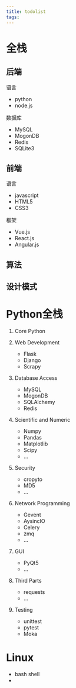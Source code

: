 ```yaml
---
title: todolist
tags:
---
```

# 全栈

## 后端
语言
* python
* node.js

数据库
* MySQL
* MogonDB
* Redis
* SQLite3

## 前端
语言
* javascript
* HTML5
* CSS3

框架
* Vue.js
* React.js
* Angular.js

## 算法

## 设计模式


# Python全栈
1. Core Python

2. Web Development
    * Flask
    * Django
    * Scrapy

3. Database Access
    * MySQL
    * MogonDB
    * SQLAlchemy
    * Redis

4. Scientific and Numeric
    * Numpy
    * Pandas
    * Matplotlib
    * Scipy
    * ...

5. Security
    * cropyto
    * MD5   
    * ...

6. Network Programming
    * Gevent
    * AysincIO
    * Celery
    * zmq
    * ...

7. GUI
    * PyQt5
    * ...

8. Third Parts
    * requests
    * ...

9. Testing
    * unittest
    * pytest
    * Moka
 

# Linux
 * bash shell
 * 